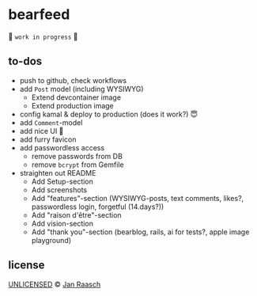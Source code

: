 # bearfeed

🚧 `work in progress` 🚧

## to-dos

* push to github, check workflows
* add `Post` model (including WYSIWYG)
  * Extend devcontainer image
  * Extend production image
* config kamal & deploy to production (does it work?) 😇
* add `Comment`-model
* add nice UI 🤩
* add furry favicon
* add passwordless access
  * remove passwords from DB
  * remove `bcrypt` from Gemfile
* straighten out README
   * Add Setup-section
   * Add screenshots
   * Add "features"-section (WYSIWYG-posts, text comments, likes?, passwordless login, forgetful (14.days?))
   * Add "raison d'être"-section
   * Add vision-section
   * Add "thank you"-section (bearblog, rails, ai for tests?, apple image playground)

## license

[UNLICENSED](https://choosealicense.com/no-permission/) © [Jan Raasch](https://www.janraasch.com)
